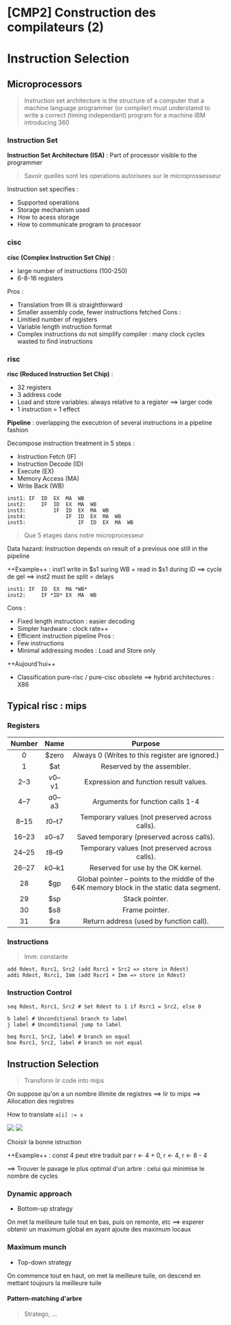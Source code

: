 [CMP2] Construction des compilateurs (2)
===

# Instruction Selection

## Microprocessors

> Instruction set architecture is the structure of a computer that a machine language programmer (or compiler) must understamd to write a correct (timing independant) program for a machine
> IBM introducing 360

### Instruction Set
**Instruction Set Architecture (ISA)** : Part of processor visible to the programmer
> Savoir quelles sont les operations autorisees sur le microprossesseur

Instruction set specifies :
- Supported operations
- Storage mechanism used
- How to acess storage
- How to communicate program to processor

### cisc
**cisc (Complex Instruction Set Chip)** :
- large number of instructions (100-250)
- 6-8-16 registers

Pros :
- Translation from IR is straightforward
- Smaller assembly code, fewer instructions fetched
Cons :
- Limitied number of registers
- Variable length instruction format
- Complex instructions do not simplify compiler : many clock cycles wasted to find instructions

### risc
**risc (Reduced Instruction Set Chip)** :
- 32 registers
- 3 address code
- Load and store variables: always relative to a register $\implies$ larger code
- 1 instruction = 1 effect

**Pipeline** : overlapping the executrion of several instructions in a pipeline fashion

Decompose instruction treatment in 5 steps :
- Instruction Fetch (IF)
- Instruction Decode (ID)
- Execute (EX)
- Memory Access (MA)
- Write Back (WB)

```
inst1: IF  ID  EX  MA  WB
inst2:     IF  ID  EX  MA  WB
inst3:         IF  ID  EX  MA  WB
inst4:             IF  ID  EX  MA  WB
inst5:                 IF  ID  EX  MA  WB
```
> Que 5 etages dans notre microprocesseur

Data hazard: Instruction depends on result of a previous one still in the pipeline

++Example++ : inst1 write in \$s1 suring WB + read in \$s1 during ID $\implies$ cycle de gel $\implies$ inst2 must be split = delays

```
inst1: IF  ID  EX  MA *WB*
inst2:     IF *ID* EX  MA  WB

```

Cons :
- Fixed length instruction : easier decoding
- Simpler hardware : clock rate\+\+
- Efficient instruction pipeline
Pros :
- Few instructions
- Minimal addressing modes : Load and Store only

++Aujourd'hui++
- Classification pure-risc / pure-cisc obsolete $\implies$ hybrid architectures : X86

## Typical risc : mips

### Registers

|Number|Name|Purpose|
|:---:|:---:|:---:|
|0    |$zero    |    Always 0 (Writes to this register are ignored.)|
|1    |$at|    Reserved by the assembler.|
|2–3    |$v0–$v1|    Expression and function result values.
|4–7    |	$a0–$a3|	Arguments for function calls 1-4
|8–15	|$t0–$t7	|Temporary values (not preserved across calls).
|16–23	|$s0–$s7	|Saved temporary (preserved across calls).
|24–25	|$t8–$t9	|Temporary values (not preserved across calls).
|26–27	|$k0–$k1	|Reserved for use by the OK kernel.
|28	|$gp	|Global pointer – points to the middle of the 64K memory block in the static data segment.
|29	|$sp	|Stack pointer.
|30	|$s8	|Frame pointer.
|31	|$ra	|Return address (used by function call).

### Instructions

> Imm: constante

```
add Rdest, Rsrc1, Src2 (add Rsrc1 + Src2 => store in Rdest)
addi Rdest, Rsrc1, Imm (add Rscr1 + Imm => store in Rdest)
```

### Instruction Control

```
seq Rdest, Rsrc1, Src2 # Set Rdest to 1 if Rsrc1 = Src2, else 0
```

```
b label # Unconditional branch to label
j label # Unconditional jump to label
```

```
beq Rsrc1, Src2, label # branch on equal
bne Rsrc1, Src2, label # branch on not equal
```

## Instruction Selection

> Transform lir code into mips

On suppose qu'on a un nombre illimite de registres $\implies$ lir to mips $\implies$ Allocation des registres

How to translate ``a[i] := x``

![](https://i.imgur.com/LriLNVE.png)
![](https://i.imgur.com/xMybPVW.png)

Choisir la bonne istruction

++Example++ : const 4 peut etre traduit par r <- 4 + 0, r <- 4, r <- 8 - 4

$\implies$ Trouver le pavage le plus optimal d'un arbre : celui qui minimise le nombre de cycles

### Dynamic approach

- Bottom-up strategy

On met la meilleure tuile tout en bas, puis on remonte, etc $\implies$ esperer obtenir un maximum global en ayant ajoute des maximum locaux

### Maximum munch

- Top-down strategy

On commence tout en haut, on met la meilleure tuile, on descend en mettant toujours la meilleure tuile

#### Pattern-matching d'arbre
> Stratego, ...
